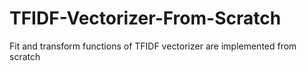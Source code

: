 # TFIDF-Vectorizer-From-Scratch
Fit and transform functions of TFIDF vectorizer are implemented from scratch
